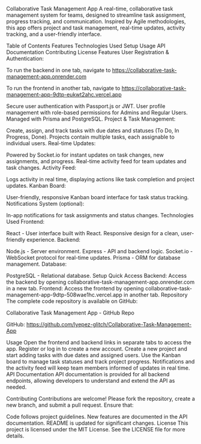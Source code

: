 Collaborative Task Management App
A real-time, collaborative task management system for teams, designed to streamline task assignment, progress tracking, and communication. Inspired by Agile methodologies, this app offers project and task management, real-time updates, activity tracking, and a user-friendly interface.

Table of Contents
Features
Technologies Used
Setup
Usage
API Documentation
Contributing
License
Features
User Registration & Authentication:

To run the backend in one tab, navigate to
https://collaborative-task-management-app.onrender.com

To run the frontend in another tab, navigate to
https://collaborative-task-management-app-9dtp-eukwt2ahc.vercel.app

Secure user authentication with Passport.js or JWT.
User profile management with role-based permissions for Admins and Regular Users.
Managed with Prisma and PostgreSQL.
Project & Task Management:

Create, assign, and track tasks with due dates and statuses (To Do, In Progress, Done).
Projects contain multiple tasks, each assignable to individual users.
Real-time Updates:

Powered by Socket.io for instant updates on task changes, new assignments, and progress.
Real-time activity feed for team updates and task changes.
Activity Feed:

Logs activity in real time, displaying actions like task completion and project updates.
Kanban Board:

User-friendly, responsive Kanban board interface for task status tracking.
Notifications System (optional):

In-app notifications for task assignments and status changes.
Technologies Used
Frontend:

React - User interface built with React.
Responsive design for a clean, user-friendly experience.
Backend:

Node.js - Server environment.
Express - API and backend logic.
Socket.io - WebSocket protocol for real-time updates.
Prisma - ORM for database management.
Database:

PostgreSQL - Relational database.
Setup
Quick Access
Backend: Access the backend by opening collaborative-task-management-app.onrender.com in a new tab.
Frontend: Access the frontend by opening collaborative-task-management-app-9dtp-508wae1hc.vercel.app in another tab.
Repository
The complete code repository is available on GitHub:

Collaborative Task Management App - GitHub Repo

GitHub: https://github.com/lyepez-glitch/Collaborative-Task-Management-App

Usage
Open the frontend and backend links in separate tabs to access the app.
Register or log in to create a new account.
Create a new project and start adding tasks with due dates and assigned users.
Use the Kanban board to manage task statuses and track project progress.
Notifications and the activity feed will keep team members informed of updates in real time.
API Documentation
API documentation is provided for all backend endpoints, allowing developers to understand and extend the API as needed.

Contributing
Contributions are welcome! Please fork the repository, create a new branch, and submit a pull request. Ensure that:

Code follows project guidelines.
New features are documented in the API documentation.
README is updated for significant changes.
License
This project is licensed under the MIT License. See the LICENSE file for more details.

